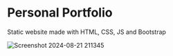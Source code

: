 # Personal Portfolio

Static website made with HTML, CSS, JS and Bootstrap

![Screenshot 2024-08-21 211345](https://github.com/user-attachments/assets/c9a69858-4bab-4782-861d-214f1d96ecf1)



